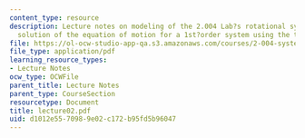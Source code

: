 ```yaml
---
content_type: resource
description: Lecture notes on modeling of the 2.004 Lab?s rotational system, and analytical
  solution of the equation of motion for a 1st?order system using the time domain.
file: https://ol-ocw-studio-app-qa.s3.amazonaws.com/courses/2-004-systems-modeling-and-control-ii-fall-2007/d1012e5570989e02c172b95fd5b96047_lecture02.pdf
file_type: application/pdf
learning_resource_types:
- Lecture Notes
ocw_type: OCWFile
parent_title: Lecture Notes
parent_type: CourseSection
resourcetype: Document
title: lecture02.pdf
uid: d1012e55-7098-9e02-c172-b95fd5b96047
---
```

